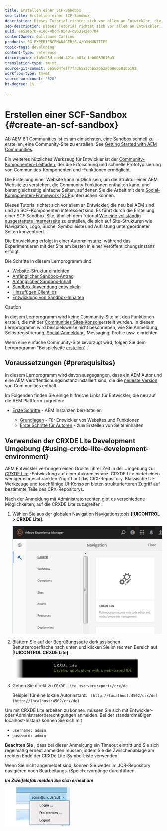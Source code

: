 ```yaml
---
title: Erstellen einer SCF-Sandbox
seo-title: Erstellen einer SCF-Sandbox
description: Dieses Tutorial richtet sich vor allem an Entwickler, die neu bei AEM sind und an SCF-Komponenten interessiert sind.  Es durchläuft die Erstellung einer SCF Sandbox-Site
seo-description: Dieses Tutorial richtet sich vor allem an Entwickler, die neu bei AEM sind und an SCF-Komponenten interessiert sind.  Es durchläuft die Erstellung einer SCF Sandbox-Site
uuid: ee52e670-e1e6-4bcd-9548-c963142e6704
contentOwner: Guillaume Carlino
products: SG_EXPERIENCEMANAGER/6.4/COMMUNITIES
topic-tags: developing
content-type: reference
discoiquuid: e1b5c25d-cbdd-421c-b81a-feb6039610a3
translation-type: tm+mt
source-git-commit: 565604feff7fa365a1c6b52b62a0b0eb681bb192
workflow-type: tm+mt
source-wordcount: '528'
ht-degree: 1%

---
```




# Erstellen einer SCF-Sandbox {#create-an-scf-sandbox}


Ab AEM 6.1 Communities ist es am einfachsten, eine Sandbox schnell zu erstellen, eine Community-Site zu erstellen. See [Getting Started with AEM Communities](getting-started.md).

Ein weiteres nützliches Werkzeug für Entwickler ist der [Community-Komponenten-Leitfaden](components-guide.md), der die Erforschung und schnelle Prototypisierung von Communities-Komponenten und -Funktionen ermöglicht.

Die Erstellung einer Website kann nützlich sein, um die Struktur einer AEM Website zu verstehen, die Community-Funktionen enthalten kann, und bietet gleichzeitig einfache Seiten, auf denen Sie die Arbeit mit dem [Social-Komponenten-Framework (SCF)](scf.md)untersuchen können.

Dieses Tutorial richtet sich vor allem an Entwickler, die neu bei AEM sind und an SCF-Komponenten interessiert sind. Es führt durch die Erstellung einer SCF Sandbox-Site, ähnlich dem Tutorial [Wie eine vollständig ausgestattete Internetseite](../../help/sites-developing/website.md) zu erstellen, die sich auf Site-Strukturen wie Navigation, Logo, Suche, Symbolleiste und Auflistung untergeordneter Seiten konzentriert.

Die Entwicklung erfolgt in einer Autoreninstanz, während das Experimentieren mit der Site am besten in einer Veröffentlichungsinstanz erfolgt.

Die Schritte in diesem Lernprogramm sind:

* [Website-Struktur einrichten](setup-website.md)
* [Anfänglicher Sandbox-Antrag](initial-app.md)
* [Anfänglicher Sandbox-Inhalt](initial-content.md)
* [Sandbox-Anwendung entwickeln](develop-app.md)
* [Hinzufügen Clientlibs](add-clientlibs.md)
* [Entwicklung von Sandbox-Inhalten](develop-content.md)

>[!CAUTION]
>
>In diesem Lernprogramm wird keine Community-Site mit den Funktionen erstellt, die mit der [Communities Sites-Konsole](sites-console.md)erstellt wurden. In diesem Lernprogramm wird beispielsweise nicht beschrieben, wie Sie Anmeldung, Selbstregistrierung, [Social-Anmeldung](social-login.md), Messaging, Profile usw. einrichten.
>
>Wenn eine einfache Community-Site bevorzugt wird, folgen Sie dem Lernprogramm &quot;Beispielseite [erstellen&quot;](create-sample-page.md) .

## Voraussetzungen {#prerequisites}

In diesem Lernprogramm wird davon ausgegangen, dass ein AEM Autor und eine AEM Veröffentlichungsinstanz installiert sind, die die [neueste Version](deploy-communities.md#latest-releases) von Communities enthält.

Im Folgenden finden Sie einige hilfreiche Links für Entwickler, die neu auf die AEM Plattform zugreifen:

* [Erste Schritte](../../help/sites-deploying/deploy.md#getting-started) - AEM Instanzen bereitstellen

   * [Grundlagen](../../help/sites-developing/the-basics.md) - Für Entwickler von Websites und Funktionen
   * [Erste Schritte für Autoren](../../help/sites-authoring/first-steps.md) - zum Erstellen von Seiteninhalten

## Verwenden der CRXDE Lite Development Umgebung {#using-crxde-lite-development-environment}

AEM Entwickler verbringen einen Großteil ihrer Zeit in der Umgebung zur [CRXDE Lite](../../help/sites-developing/developing-with-crxde-lite.md) -Entwicklung auf einer Autoreninstanz. CRXDE Lite bietet einen weniger eingeschränkten Zugriff auf das CRX-Repository. Klassische UI-Werkzeuge und touchfähige UI-Konsolen bieten strukturierteren Zugriff auf bestimmte Teile des CRX-Repositorys.

Nach der Anmeldung mit Administratorrechten gibt es verschiedene Möglichkeiten, auf die CRXDE Lite zuzugreifen:

1. Wählen Sie aus der globalen Navigation Navigationstools **[!UICONTROL > CRXDE Lite]**.

   ![chlimage_1-350](assets/chlimage_1-350.png)

2. Blättern Sie auf der Begrüßungsseite [der](http://localhost:4502/welcome.html)klassischen Benutzeroberfläche nach unten und klicken Sie im rechten Bereich auf **[!UICONTROL CRXDE Lite]** .

   ![chlimage_1-351](assets/chlimage_1-351.png)

3. Gehen Sie direkt zu `CRXDE Lite`: `<server>:<port>/crx/de`

   Beispiel für eine lokale Autorinstanz: ` [http://localhost:4502/crx/de](http://localhost:4502/crx/de)`

Um mit CRXDE Lite arbeiten zu können, müssen Sie sich mit Entwickler- oder Administratorberechtigungen anmelden. Bei der standardmäßigen localhost-Instanz können Sie sich mit

* `username: admin`
* `password: admin`


**Beachten Sie** , dass bei dieser Anmeldung ein Timeout eintritt und Sie sich regelmäßig erneut anmelden müssen, indem Sie die Zwischenablage am rechten Ende der CRXDe Lite-Symbolleiste verwenden.

Wenn Sie nicht angemeldet sind, können Sie weder im JCR-Repository navigieren noch Bearbeitungs-/Speichervorgänge durchführen.

***Im Zweifelsfall melden Sie sich erneut an!***

![chlimage_1-352](assets/chlimage_1-352.png)
